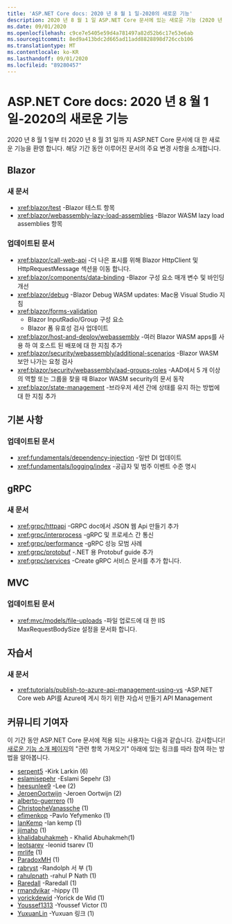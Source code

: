 ```yaml
---
title: 'ASP.NET Core docs: 2020 년 8 월 1 일-2020의 새로운 기능'
description: 2020 년 8 월 1 일 ASP.NET Core 문서에 있는 새로운 기능 (2020 년 8 월 31 일)
ms.date: 09/01/2020
ms.openlocfilehash: c9ce7e5405e59d4a781497a82d52b6c17e53e6ab
ms.sourcegitcommit: 8ed9a413bdc2d665ad11add8828898d726ccb106
ms.translationtype: MT
ms.contentlocale: ko-KR
ms.lasthandoff: 09/01/2020
ms.locfileid: "89280457"
---
```

# <a name="aspnet-core-docs-whats-new-for-august-1-2020---august-31-2020"></a>ASP.NET Core docs: 2020 년 8 월 1 일-2020의 새로운 기능

2020 년 8 월 1 일부 터 2020 년 8 월 31 일까 지 ASP.NET Core 문서에 대 한 새로운 기능을 환영 합니다. 해당 기간 동안 이루어진 문서의 주요 변경 사항을 소개합니다.

## <a name="blazor"></a>Blazor

### <a name="new-articles"></a>새 문서

- <xref:blazor/test> -Blazor 테스트 항목
- <xref:blazor/webassembly-lazy-load-assemblies> -Blazor WASM lazy load assemblies 항목

### <a name="updated-articles"></a>업데이트된 문서

- <xref:blazor/call-web-api> -더 나은 표시를 위해 Blazor HttpClient 및 HttpRequestMessage 섹션을 이동 합니다.
- <xref:blazor/components/data-binding> -Blazor 구성 요소 매개 변수 및 바인딩 개선
- <xref:blazor/debug> -Blazor Debug WASM updates: Mac용 Visual Studio 지침
- <xref:blazor/forms-validation>
  - Blazor InputRadio/Group 구성 요소
  - Blazor 폼 유효성 검사 업데이트
- <xref:blazor/host-and-deploy/webassembly> -여러 Blazor WASM apps를 사용 하 여 호스트 된 배포에 대 한 지침 추가
- <xref:blazor/security/webassembly/additional-scenarios> -Blazor WASM 보안 나가는 요청 검사
- <xref:blazor/security/webassembly/aad-groups-roles> -AAD에서 5 개 이상의 역할 또는 그룹을 찾을 때 Blazor WASM security의 문서 동작
- <xref:blazor/state-management> -브라우저 세션 간에 상태를 유지 하는 방법에 대 한 지침 추가

## <a name="fundamentals"></a>기본 사항

### <a name="updated-articles"></a>업데이트된 문서

- <xref:fundamentals/dependency-injection> -일반 DI 업데이트
- <xref:fundamentals/logging/index> -공급자 및 범주 이벤트 수준 명시

## <a name="grpc"></a>gRPC

### <a name="new-articles"></a>새 문서

- <xref:grpc/httpapi> -GRPC doc에서 JSON 웹 Api 만들기 추가
- <xref:grpc/interprocess> -gRPC 및 프로세스 간 통신
- <xref:grpc/performance> -gRPC 성능 모범 사례
- <xref:grpc/protobuf> -.NET 용 Protobuf guide 추가
- <xref:grpc/services> -Create gRPC 서비스 문서를 추가 합니다.

## <a name="mvc"></a>MVC

### <a name="updated-articles"></a>업데이트된 문서

- <xref:mvc/models/file-uploads> -파일 업로드에 대 한 IIS MaxRequestBodySize 설정을 문서화 합니다.

## <a name="tutorials"></a>자습서

### <a name="new-articles"></a>새 문서

- <xref:tutorials/publish-to-azure-api-management-using-vs> -ASP.NET Core web API를 Azure에 게시 하기 위한 자습서 만들기 API Management

## <a name="community-contributors"></a>커뮤니티 기여자

이 기간 동안 ASP.NET Core 문서에 적용 되는 사용자는 다음과 같습니다. 감사합니다! [새로운 기능 소개 페이지](index.yml)의 "관련 항목 가져오기" 아래에 있는 링크를 따라 참여 하는 방법을 알아봅니다.

- [serpent5](https://github.com/serpent5) -Kirk Larkin (6)
- [eslamisepehr](https://github.com/eslamisepehr) -Eslami Sepehr (3)
- [heesunlee9](https://github.com/heesunlee9) -Lee (2)
- [JeroenOortwijn](https://github.com/JeroenOortwijn) -Jeroen Oortwijn (2)
- [alberto-guerrero](https://github.com/alberto-guerrero) (1)
- [ChristopheVanassche](https://github.com/ChristopheVanassche) (1)
- [efimenkop](https://github.com/efimenkop) -Pavlo Yefymenko (1)
- [IanKemp](https://github.com/IanKemp) -Ian kemp (1)
- [jiimaho](https://github.com/jiimaho) (1)
- [khalidabuhakmeh](https://github.com/khalidabuhakmeh) - Khalid Abuhakmeh(1)
- [leotsarev](https://github.com/leotsarev) -leonid tsarev (1)
- [mrlife](https://github.com/mrlife) (1)
- [ParadoxMH](https://github.com/ParadoxMH) (1)
- [rabryst](https://github.com/rabryst) -Randolph 서 부 (1)
- [rahulpnath](https://github.com/rahulpnath) -rahul P Nath (1)
- [Raredall](https://github.com/Raredall) -Raredall (1)
- [rmandvikar](https://github.com/rmandvikar) -hippy (1)
- [yorickdewid](https://github.com/yorickdewid) -Yorick de Wid (1)
- [Youssef1313](https://github.com/Youssef1313) -Youssef Victor (1)
- [YuxuanLin](https://github.com/YuxuanLin) -Yuxuan 링크 (1)
